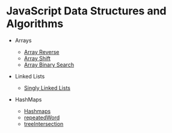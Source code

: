 # JavaScript Data Structures and Algorithms

- Arrays
  - [Array Reverse](javascript/arrays/arrayReverse/README.md)
  - [Array Shift](javascript/arrays/arrayShift/README.md)
  - [Array Binary Search](javascript/arrays/arrayBinarySearch/README.md)

- Linked Lists
  - [Singly Linked Lists](javascript/linkedList/linkedList/README.md)

- HashMaps
  - [Hashmaps](javascript/hashtable/README.md)
  - [repeatedWord](javascript/repeatedWord/README.md)
  - [treeIntersection](javascript/treeIntersection/README.md)